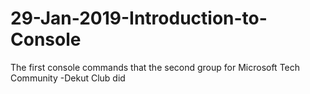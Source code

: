 # 29-Jan-2019-Introduction-to-Console
The first console commands that the second group for Microsoft Tech Community -Dekut Club did 
